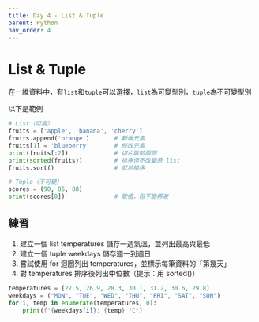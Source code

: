 ```yaml
---
title: Day 4 - List & Tuple
parent: Python
nav_order: 4
---
```


# List & Tuple

在一維資料中，有`list`和`tuple`可以選擇，`list`為可變型別，`tuple`為不可變型別

以下是範例

```python
# List（可變）
fruits = ['apple', 'banana', 'cherry']
fruits.append('orange')       # 新增元素
fruits[1] = 'blueberry'       # 修改元素
print(fruits[:2])             # 切片取前兩個
print(sorted(fruits))         # 排序但不改變原 list
fruits.sort()                 # 就地排序

# Tuple（不可變）
scores = (90, 85, 88)
print(scores[0])              # 取值，但不能修改
```

## 練習

1. 建立一個 list temperatures 儲存一週氣溫，並列出最高與最低
2. 建立一個 tuple weekdays 儲存週一到週日
3. 嘗試使用 for 迴圈列出 temperatures，並標示每筆資料的「第幾天」
4. 對 temperatures 排序後列出中位數（提示：用 sorted()）

```python
temperatures = [27.5, 26.9, 28.3, 30.1, 31.2, 30.6, 29.8]
weekdays = ("MON", "TUE", "WED", "THU", "FRI", "SAT", "SUN")
for i, temp in enumerate(temperatures, 0):
    print(f"{weekdays[i]}: {temp} °C")
```
